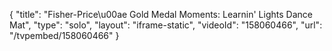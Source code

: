 {
    "title": "Fisher-Price\u00ae Gold Medal Moments: Learnin' Lights Dance Mat",
    "type": "solo",
    "layout": "iframe-static",
    "videoId": "158060466",
    "url": "\/tvpembed\/158060466"
}